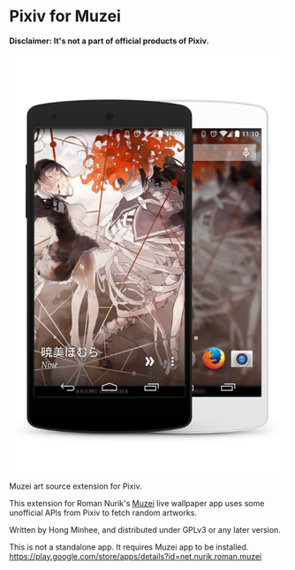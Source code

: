 Pixiv for Muzei
===============

**Disclaimer: It's not a part of official products of Pixiv.**

![](preview.png)

Muzei art source extension for Pixiv.

This extension for Roman Nurik's [Muzei][] live wallpaper app uses some
unofficial APIs from Pixiv to fetch random artworks.

Written by Hong Minhee, and distributed under GPLv3 or any later version.

This is not a standalone app.  It requires Muzei app to be installed.
https://play.google.com/store/apps/details?id=net.nurik.roman.muzei

[Muzei]: http://www.muzei.co/
